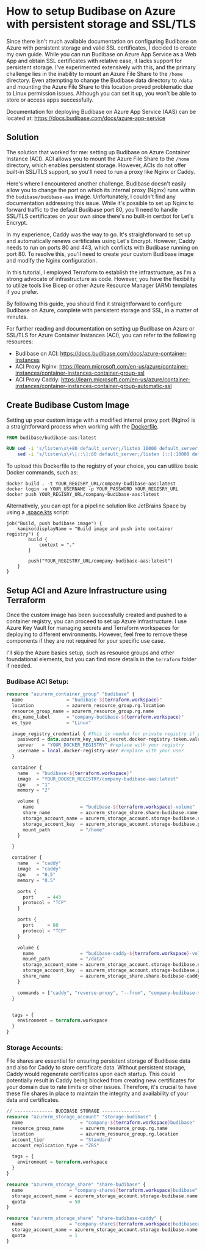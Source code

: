 # How to setup Budibase on Azure with persistent storage and SSL/TLS

Since there isn't much available documentation on configuring Budibase on Azure with persistent storage and valid SSL certificates, I decided to create my own guide. While you can run Budibase on Azure App Service as a Web App and obtain SSL certificates with relative ease, it lacks support for persistent storage. I've experimented extensively with this, and the primary challenge lies in the inability to mount an Azure File Share to the `/home` directory. Even attempting to change the Budibase data directory to `/data` and mounting the Azure File Share to this location proved problematic due to Linux permission issues. Although you can set it up, you won't be able to store or access apps successfully.

Documentation for deploying Budibase on Azure App Service (AAS) can be located at: <https://docs.budibase.com/docs/azure-app-service>

## Solution
The solution that worked for me: setting up Budibase on Azure Container Instance (ACI). ACI allows you to mount the Azure File Share to the `/home` directory, which enables persistent storage. However, ACIs do not offer built-in SSL/TLS support, so you'll need to run a proxy like Nginx or Caddy.

Here's where I encountered another challenge. Budibase doesn't easily allow you to change the port on which its internal proxy (Nginx) runs within the `budibase/budibase-aas` image. Unfortunately, I couldn't find any documentation addressing this issue. While it's possible to set up Nginx to forward traffic to the default Budibase port 80, you'll need to handle SSL/TLS certificates on your own since there's no built-in certbot for Let's Encrypt.

In my experience, Caddy was the way to go. It's straightforward to set up and automatically renews certificates using Let's Encrypt. However, Caddy needs to run on ports 80 and 443, which conflicts with Budibase running on port 80. To resolve this, you'll need to create your custom Budibase image and modify the Nginx configuration.


In this tutorial, I employed Terraform to establish the infrastructure, as I'm a strong advocate of infrastructure as code. However, you have the flexibility to utilize tools like Bicep or other Azure Resource Manager (ARM) templates if you prefer.

By following this guide, you should find it straightforward to configure Budibase on Azure, complete with persistent storage and SSL, in a matter of minutes.

For further reading and documentation on setting up Budibase on Azure or SSL/TLS for Azure Container Instances (ACI), you can refer to the following resources:
- Budibase on ACI: <https://docs.budibase.com/docs/azure-container-instances>
- ACI Proxy Nginx: <https://learn.microsoft.com/en-us/azure/container-instances/container-instances-container-group-ssl>
- ACI Proxy Caddy: <https://learn.microsoft.com/en-us/azure/container-instances/container-instances-container-group-automatic-ssl>

## Create Budibase Custom Image
Setting up your custom image with a modified internal proxy port (Nginx) is a straightforward process when working with the [Dockerfile](Dockerfile).
```Dockerfile
FROM budibase/budibase-aas:latest

RUN sed -i 's/listen\s\+80 default_server;/listen 10000 default_server;/' /etc/nginx/sites-available/default && \
    sed -i 's/listen\s\+\[::\]:80 default_server;/listen [::]:10000 default_server;/' /etc/nginx/sites-available/default
```

To upload this Dockerfile to the registry of your choice, you can utilize basic Docker commands, such as:
```
docker build . -t YOUR_REGISRY_URL/company-budibase-aas:latest
docker login -u YOUR_USERNAME -p YOUR_PASSWORD YOUR_REGISRY_URL
docker push YOUR_REGISRY_URL/company-budibase-aas:latest
```

Alternatively, you can opt for a pipeline solution like JetBrains Space by using a [.space.kts](.space.kts) script:
```
job("Build, push budibase image") {
    kaniko(displayName = "Build image and push into container registry") {
        build {
            context = "."
        }

        push("YOUR_REGISTRY_URL/company-budibase-aas:latest") 
    }
}
```

## Setup ACI and Azure Infrastructure using Terraform
Once the custom image has been successfully created and pushed to a container registry, you can proceed to set up Azure infrastructure. I use Azure Key Vault for managing secrets and Terraform workspaces for deploying to different environments. However, feel free to remove these components if they are not required for your specific use case.

I'll skip the Azure basics setup, such as resource groups and other foundational elements, but you can find more details in the `terraform` folder if needed.

### Budibase ACI Setup:
```tf
resource "azurerm_container_group" "budibase" {
  name                = "budibase-${terraform.workspace}"
  location            = azurerm_resource_group.rg.location
  resource_group_name = azurerm_resource_group.rg.name
  dns_name_label      = "company-budibase-${terraform.workspace}"
  os_type             = "Linux"

  image_registry_credential { #This is needed for private registry if you use a public one just remove it
    password = data.azurerm_key_vault_secret.docker-registry-token.value #replace with your password
    server   = "YOUR_DOCKER_REGISTRY" #replace with your registry
    username = local.docker-registry-user #replace with your user
  }

  container {
    name   = "budibase-${terraform.workspace}"
    image  = "YOUR_DOCKER_REGISTRY/company-budibase-aas:latest"
    cpu    = "1"
    memory = "2"

    volume {
      name                 = "budibase-${terraform.workspace}-volume"
      share_name           = azurerm_storage_share.share-budibase.name
      storage_account_name = azurerm_storage_account.storage-budibase.name
      storage_account_key  = azurerm_storage_account.storage-budibase.primary_access_key
      mount_path           = "/home"
    }

  }

  container {
    name   = "caddy"
    image  = "caddy"
    cpu    = "0.5"
    memory = "0.5"

    ports {
      port     = 443
      protocol = "TCP"
    }

    ports {
      port     = 80
      protocol = "TCP"
    }

    volume {
      name                 = "budibase-caddy-${terraform.workspace}-volume"
      mount_path           = "/data"
      storage_account_name = azurerm_storage_account.storage-budibase.name
      storage_account_key  = azurerm_storage_account.storage-budibase.primary_access_key
      share_name           = azurerm_storage_share.share-budibase-caddy.name
    }

    commands = ["caddy", "reverse-proxy", "--from", "company-budibase-${terraform.workspace}.westeurope.azurecontainer.io", "--to", "localhost:10000"] #replace with your registry - Domain must match dns_name_label or custom domain
  }


  tags = {
    environment = terraform.workspace
  }
}
```

### Storage Accounts:

File shares are essential for ensuring persistent storage of Budibase data and also for Caddy to store certificate data. Without persistent storage, Caddy would regenerate certificates upon each startup. This could potentially result in Caddy being blocked from creating new certificates for your domain due to rate limits or other issues. Therefore, it's crucial to have these file shares in place to maintain the integrity and availability of your data and certificates.

```tf
// -------------- BUDIBASE STORAGE --------------
resource "azurerm_storage_account" "storage-budibase" {
  name                     = "company-${terraform.workspace}budibase"
  resource_group_name      = azurerm_resource_group.rg.name
  location                 = azurerm_resource_group.rg.location
  account_tier             = "Standard"
  account_replication_type = "ZRS"

  tags = {
    environment = terraform.workspace
  }
}

resource "azurerm_storage_share" "share-budibase" {
  name                 = "company-share${terraform.workspace}budibase"
  storage_account_name = azurerm_storage_account.storage-budibase.name
  quota                = 50
}

resource "azurerm_storage_share" "share-budibase-caddy" {
  name                 = "company-share${terraform.workspace}budibasecaddy"
  storage_account_name = azurerm_storage_account.storage-budibase.name
  quota                = 1
}
```



